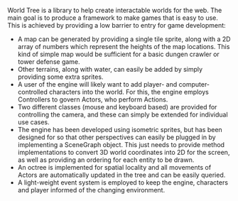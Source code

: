 World Tree is a library to help create interactable worlds for the web. The main goal is to produce a framework to make games that is easy to use. This is achieved by providing a low barrier to entry for game development:
- A map can be generated by providing a single tile sprite, along with a 2D array of numbers which represent the heights of the map locations. This kind of simple map would be sufficient for a basic dungen crawler or tower defense game.
- Other terrains, along with water, can easily be added by simply providing some extra sprites.
- A user of the engine will likely want to add player- and computer-controlled characters into the world. For this, the engine employs Controllers to govern Actors, who perform Actions.
- Two different classes (mouse and keyboard based) are provided for controlling the camera, and these can simply be extended for individual use cases.
- The engine has been developed using isometric sprites, but has been designed for so that other perspectives can easily be plugged in by implementing a SceneGraph object. This just needs to provide method implementations to convert 3D world coordinates into 2D for the screen, as well as providing an ordering for each entity to be drawn.
- An octree is implemented for spatial locality and all movements of Actors are automatically updated in the tree and can be easily queried.
- A light-weight event system is employed to keep the engine, characters and player informed of the changing environment.